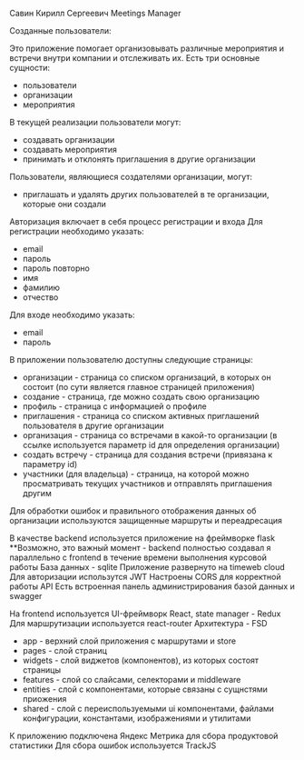 Савин Кирилл Сергеевич
Meetings Manager

Созданные пользователи:


Это приложение помогает организовывать различные мероприятия и встречи внутри компании и отслеживать их.
Есть три основные сущности:
- пользователи
- организации
- мероприятия

В текущей реализации пользователи могут:
- создавать организации
- создавать мероприятия
- принимать и отклонять приглашения в другие организации

Пользователи, являющиеся создателями организации, могут:
- приглашать и удалять других пользователей в те организации, которые они создали


Авторизация включает в себя процесс регистрации и входа
Для регистрации необходимо указать:
- email
- пароль
- пароль повторно
- имя
- фамилию
- отчество

Для входе необходимо указать:
- email
- пароль


В приложении пользователю доступны следующие страницы:
- организации - страница со списком организаций, в которых он состоит (по сути является главное страницей приложения)
- создание - страница, где можно создать свою организацию
- профиль - страница с информацией о профиле
- приглашения - страница со списком активных приглашений пользователя в другие организации
- организация - страница со встречами в какой-то организации (в ссылке используется параметр id для определения организации)
- создать встречу - страница для создания встречи (привязана к параметру id)
- участники (для владельца) - страница, на которой можно просматривать текущих участников и отправлять приглашения другим

Для обработки ошибок и правильного отображения данных об организации используются защищенные маршруты и переадресация


В качестве backend используется приложение на фреймворке flask
**Возможно, это важный момент - backend полностью создавал я параллельно с frontend в течение времени выполнения курсовой работы
База данных - sqlite
Приложение развернуто на timeweb cloud
Для авторизации использутся JWT
Настроены CORS для корректной работы API
Есть встроенная панель администрирования базой данных и swagger


На frontend используется UI-фреймворк React, state manager - Redux
Для маршрутизации используется react-router
Архитектура - FSD
- app - верхний слой приложения с маршрутами и store
- pages - слой страниц
- widgets - слой виджетов (компонентов), из которых состоят страницы
- features - слой со слайсами, селекторами и middleware
- entities - слой с компонентами, которые связаны с сущнстями приожения
- shared - слой с переиспользуемыми ui компонентами, файлами конфигурации, константами, изображениями и утилитами


К приложению подключена Яндекс Метрика для сбора продуктовой статистики
Для сбора ошибок используется TrackJS